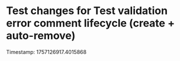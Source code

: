 # Test changes for Test validation error comment lifecycle (create + auto-remove)

Timestamp: 1757126917.4015868
